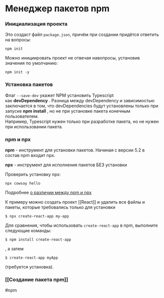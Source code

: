 # Менеджер пакетов npm
### Инициализация проекта
Это создаст файл `package.json`, причём при создании придётся ответить на вопросы:
```
npm init
```
Можно инициировать проект не отвечая навопросы, установив значения по умолчанию:
```
npm init -y
```



### Установка пакетов
Флаг `--save-dev` укажет NPM установить Typescript как **devDependency** . Разница между devDependency и зависимостью заключается в том, что devDependencies будут установлены только при запуске **npm install** , но не при установке пакета конечным пользователем.  
Например, Typescript нужен только при разработке пакета, но не нужен при использовании пакета.
### npm и npx

**npm** - инструмент для установки пакетов. Начиная с версии 5.2 в состав npm входит npx.

**npx** - инструмент для исполнения пакетов БЕЗ установки

Проверить установку npx:
```
npx cowsay hello
```

Подробнее [о различии между npm и npx](https://www.geeksforgeeks.org/what-are-the-differences-between-npm-and-npx/#:~:text=Npm%20is%20a%20tool%20that,pollution%20in%20the%20long%20term.)

К примеру можно создать проект [[React]] и удалить все файлы и пакеты, которые требовались только для установки

```
$ npx create-react-app my-app
```

Для сравнения, чтобы использовать `create-react-app` в npm, выполните следующие команды: 
```
$ npm install create-react-app
```
, а затем 
```
$ create-react-app myApp
```
(требуется установка).

### [[Создание пакета npm]]

#npm